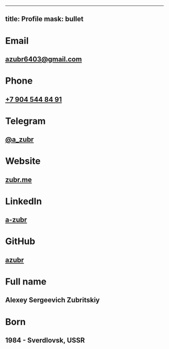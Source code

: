 -------------
title: Profile
mask: bullet
-------------


Email
=====
[&#x61;&#x7a;&#x75;&#x62;&#x72;&#x36;&#x34;&#x30;&#x33;&#x40;&#x67;&#x6d;&#x61;&#x69;&#x6c;&#x2e;&#x63;&#x6f;&#x6d;](mailto:&#x25;61&#x7a;&#x75;&#x62;&#x72;&#x36;&#x34;&#x30;&#x33;&#x40;&#x67;&#x6d;&#x61;&#x69;&#x6c;&#x25;2e&#x63;&#x6f;&#x6d;)
---------------------

Phone
=====
[+7 904 544 84 91](tel:+79045448491)
------------------------------------

Telegram
=======
[@a_zubr](https://t.me/a_zubr)
------------------------------

Website
=======
[zubr.me](http://zubr.me)
-------------------------

LinkedIn
=======
[a-zubr](www.linkedin.com/in/a-zubr)
------------------------------------

GitHub
======
[azubr](https://github.com/azubr)
---------------------------------

Full name
============================
Alexey Sergeevich Zubritskiy
----------------------------

Born
====
1984 - Sverdlovsk, USSR
--------------------------------